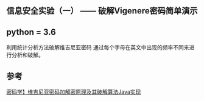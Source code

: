 ## 信息安全实验（一） —— 破解Vigenere密码简单演示

## python = 3.6

利用统计分析方法破解维吉尼亚密码
通过每个字母在英文中出现的频率不同来进行分析和破解。

## 参考
[密码学】维吉尼亚密码加解密原理及其破解算法Java实现](https://blog.csdn.net/white_idiot/article/details/61201864)

